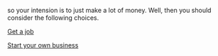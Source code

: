 so your intension is to just make a lot of money. Well, then you should consider the following choices.

[Get a job](get-job/job.md)

[Start your own business](start-business/business.md)
